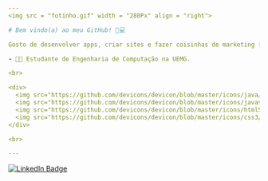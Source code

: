 ```yaml
---
<img src = "fotinho.gif" width = "280Px" align = "right">

# Bem vindo(a) ao meu GitHub! 🗿💻

Gosto de desenvolver apps, criar sites e fazer coisinhas de marketing [tipo meu site.](http://willianlion.epizy.com/)

- 💚💙 Estudante de Engenharia de Computação na UEMG.

<br>

<div>
  <img src="https://github.com/devicons/devicon/blob/master/icons/java/java-original-wordmark.svg" title="Java" alt="Java" width="40" height="40"/>&nbsp;
  <img src="https://github.com/devicons/devicon/blob/master/icons/javascript/javascript-original.svg" title="JavaScript" alt="JavaScript" width="40" height="40"/>&nbsp;
  <img src="https://github.com/devicons/devicon/blob/master/icons/html5/html5-original.svg" title="HTML5" alt="HTML" width="40" height="40"/>&nbsp; 
  <img src="https://github.com/devicons/devicon/blob/master/icons/css3/css3-plain-wordmark.svg" title="CSS3" alt="CSS" width="40" height="40"/>&nbsp;
</div>

<br>

---
```


  <div id="badges">
  <a href = "https://www.linkedin.com/in/willian-alves-lion-69321b200/">
    <img src="https://img.shields.io/badge/LinkedIn-blue?style=for-the-badge&logo=linkedin&logoColor=white" alt="LinkedIn Badge"/>
  </a>
</div>
